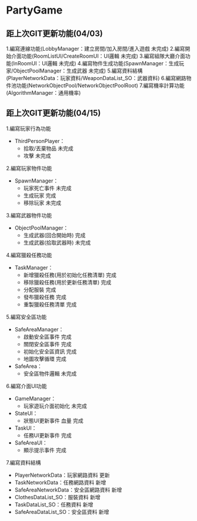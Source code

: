 # PartyGame

## 距上次GIT更新功能(04/03)
1.編寫連線功能(LobbyManager：建立房間/加入房間/進入遊戲 未完成)
2.編寫開始介面功能(RoomListUI/CreateRoomUI：UI邏輯 未完成)
3.編寫組隊大廳介面功能(InRoomUI：UI邏輯 未完成)
4.編寫物件生成功能(SpawnManager：生成玩家/ObjectPoolManager：生成武器 未完成)
5.編寫資料結構(PlayerNetworkData：玩家資料/WeaponDataList_SO：武器資料)
6.編寫網路物件池功能(NetworkObjectPool/NetworkObjectPoolRoot)
7.編寫機率計算功能(AlgorithmManager：通用機率)

## 距上次GIT更新功能(04/15)
1.編寫玩家行為功能
- ThirdPersonPlayer：
    - 拾取/丟棄物品 未完成
    - 攻擊 未完成

2.編寫玩家物件功能
- SpawnManager：
    - 玩家死亡事件 未完成
    - 生成玩家 完成
    - 移除玩家 未完成

3.編寫武器物件功能
- ObjectPoolManager：
    - 生成武器(回合開始時) 完成
    - 生成武器(拾取武器時) 未完成

4.編寫獵殺任務功能
- TaskManager：
    - 新增獵殺任務(用於初始化任務清單) 完成
    - 移除獵殺任務(用於更新任務清單) 完成
    - 分配服裝 完成
    - 發布獵殺任務 完成
    - 重製獵殺任務清單 完成

5.編寫安全區功能
- SafeAreaManager：
    - 啟動安全區事件 完成
    - 關閉安全區事件 完成
    - 初始化安全區資訊 完成
    - 地圖攻擊循環 完成
- SafeArea：
    - 安全區物件邏輯 未完成

6.編寫介面UI功能
- GameManager：
    - 玩家遊玩介面初始化 未完成
- StateUI：
    - 狀態UI更新事件 血量 完成
- TaskUI：
    - 任務UI更新事件 完成
- SafeAreaUI：
    - 顯示提示事件 完成

7.編寫資料結構
- PlayerNetworkData：玩家網路資料 更新
- TaskNetworkData：任務網路資料 新增
- SafeAreaNetworkData：安全區網路資料 新增
- ClothesDataList_SO：服裝資料 新增
- TaskDataList_SO：任務資料 新增
- SafeAreaDataList_SO：安全區資料 新增
